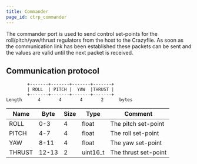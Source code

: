 ```yaml
---
title: Commander
page_id: ctrp_commander 
---
```


The commander port is used to send control set-points for the
roll/pitch/yaw/thrust regulators from the host to the Crazyflie. As soon
as the communication link has been established these packets can be sent
and the values are valid until the next packet is received.

Communication protocol
--------------------

            +-------+-------+-------+-------+
            | ROLL  | PITCH |  YAW  |THRUST |
            +-------+-------+-------+-------+
    Length      4       4       4       2      bytes

|  Name    | Byte  |  Size  | Type       | Comment|
|  --------| -------| ------| -----------| ---------------------|
|  ROLL    | 0-3    | 4     | float      | The pitch set-point 	|
|  PITCH   | 4-7    | 4     | float      | The roll set-point 	|
|  YAW     | 8-11   | 4     | float      | The yaw set-point 	|
|  THRUST  | 12-13  | 2     | uint16\_t  | The thrust set-point |
